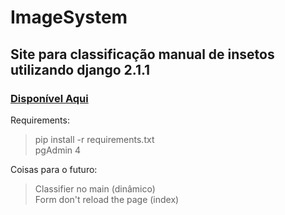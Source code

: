# ImageSystem
## Site para classificação manual de insetos utilizando django 2.1.1
### [Disponível Aqui](https://cryptic-river-44188.herokuapp.com/)

Requirements:
> pip install -r requirements.txt</br>
> pgAdmin 4</br>

Coisas para o futuro:
> Classifier no main (dinâmico)</br>
> Form don't reload the page (index)</br>
